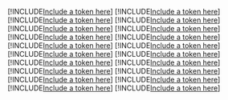 [!INCLUDE[Include a token here](refs1523505842285/r1.md)]
[!INCLUDE[Include a token here](refs1523505842285/r2.md)]
[!INCLUDE[Include a token here](refs1523505842285/r3.md)]
[!INCLUDE[Include a token here](refs1523505842285/r4.md)]
[!INCLUDE[Include a token here](refs1523505842285/r5.md)]
[!INCLUDE[Include a token here](refs1523505842285/r6.md)]
[!INCLUDE[Include a token here](refs1523505842285/r7.md)]
[!INCLUDE[Include a token here](refs1523505842285/r8.md)]
[!INCLUDE[Include a token here](refs1523505842285/r9.md)]
[!INCLUDE[Include a token here](refs1523505842285/r10.md)]
[!INCLUDE[Include a token here](refs1523505842285/r11.md)]
[!INCLUDE[Include a token here](refs1523505842285/r12.md)]
[!INCLUDE[Include a token here](refs1523505842285/r13.md)]
[!INCLUDE[Include a token here](refs1523505842285/r14.md)]
[!INCLUDE[Include a token here](refs1523505842285/r15.md)]
[!INCLUDE[Include a token here](refs1523505842285/r16.md)]
[!INCLUDE[Include a token here](refs1523505842285/r17.md)]
[!INCLUDE[Include a token here](refs1523505842285/r18.md)]
[!INCLUDE[Include a token here](refs1523505842285/r19.md)]
[!INCLUDE[Include a token here](refs1523505842285/r20.md)]